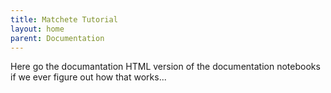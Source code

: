 ```yaml
---
title: Matchete Tutorial
layout: home
parent: Documentation
---
```


Here go the documantation HTML version of the documentation notebooks if we ever figure out how that works...
